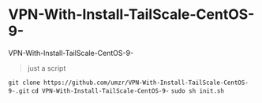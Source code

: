 # VPN-With-Install-TailScale-CentOS-9-
VPN-With-Install-TailScale-CentOS-9-

> just a script

`git clone https://github.com/umzr/VPN-With-Install-TailScale-CentOS-9-.git`
`cd VPN-With-Install-TailScale-CentOS-9-`
`sudo sh init.sh`
